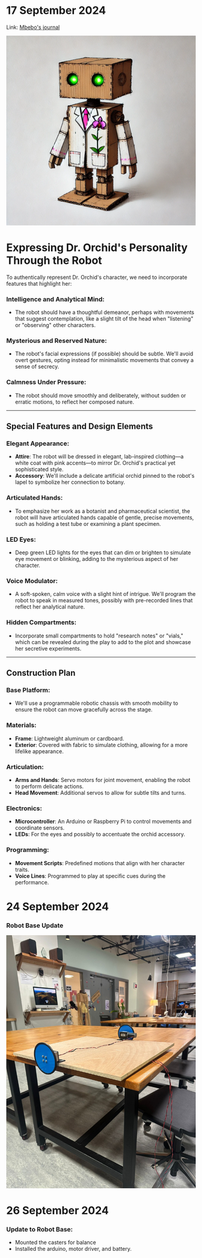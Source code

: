 # 17 September 2024

Link: [Mbebo's journal](https://github.com/nonnabyte/PerformingRobots/blob/main/journal.md)


![Dr.Orchid Image](performanceIdeas/DA.png)
# Expressing Dr. Orchid's Personality Through the Robot

To authentically represent Dr. Orchid's character, we need to incorporate features that highlight her:

### Intelligence and Analytical Mind:
- The robot should have a thoughtful demeanor, perhaps with movements that suggest contemplation, like a slight tilt of the head when "listening" or "observing" other characters.

### Mysterious and Reserved Nature:
- The robot's facial expressions (if possible) should be subtle. We'll avoid overt gestures, opting instead for minimalistic movements that convey a sense of secrecy.

### Calmness Under Pressure:
- The robot should move smoothly and deliberately, without sudden or erratic motions, to reflect her composed nature.

---

## Special Features and Design Elements

### Elegant Appearance:
- **Attire**: The robot will be dressed in elegant, lab-inspired clothing—a white coat with pink accents—to mirror Dr. Orchid's practical yet sophisticated style.
- **Accessory**: We'll include a delicate artificial orchid pinned to the robot's lapel to symbolize her connection to botany.

### Articulated Hands:
- To emphasize her work as a botanist and pharmaceutical scientist, the robot will have articulated hands capable of gentle, precise movements, such as holding a test tube or examining a plant specimen.

### LED Eyes:
- Deep green LED lights for the eyes that can dim or brighten to simulate eye movement or blinking, adding to the mysterious aspect of her character.

### Voice Modulator:
- A soft-spoken, calm voice with a slight hint of intrigue. We'll program the robot to speak in measured tones, possibly with pre-recorded lines that reflect her analytical nature.

### Hidden Compartments:
- Incorporate small compartments to hold "research notes" or "vials," which can be revealed during the play to add to the plot and showcase her secretive experiments.

---

## Construction Plan

### Base Platform:
- We'll use a programmable robotic chassis with smooth mobility to ensure the robot can move gracefully across the stage.

### Materials:
- **Frame**: Lightweight aluminum or cardboard.
- **Exterior**: Covered with fabric to simulate clothing, allowing for a more lifelike appearance.

### Articulation:
- **Arms and Hands**: Servo motors for joint movement, enabling the robot to perform delicate actions.
- **Head Movement**: Additional servos to allow for subtle tilts and turns.

### Electronics:
- **Microcontroller**: An Arduino or Raspberry Pi to control movements and coordinate sensors.
- **LEDs**: For the eyes and possibly to accentuate the orchid accessory.

### Programming:
- **Movement Scripts**: Predefined motions that align with her character traits.
- **Voice Lines**: Programmed to play at specific cues during the performance.



# 24 September 2024
### Robot Base Update

![1](Robotbase1.jpeg)


# 26 September 2024
### Update to Robot Base:
 - Mounted the casters for balance
 - Installed the arduino, motor driver, and battery.
